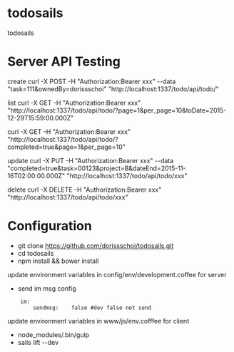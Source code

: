 # todosails
todosails

Server API Testing
==================
create
curl -X POST -H "Authorization:Bearer xxx" --data "task=111&ownedBy=dorissschoi"  "http://localhost:1337/todo/api/todo/"


list
curl -X GET -H "Authorization:Bearer xxx" "http://localhost:1337/todo/api/todo/?page=1&per_page=10&toDate=2015-12-29T15:59:00.000Z"

curl -X GET -H "Authorization:Bearer xxx" "http://localhost:1337/todo/api/todo/?completed=true&page=1&per_page=10"

update
curl -X PUT -H "Authorization:Bearer xxx" --data "completed=true&task=00123&project=B&dateEnd=2015-11-16T02:00:00.000Z" "http://localhost:1337/todo/api/todo/xxx"

delete
curl -X DELETE -H "Authorization:Bearer xxx" "http://localhost:1337/todo/api/todo/xxx"


Configuration
=============
* git clone https://github.com/dorissschoi/todosails.git
* cd todosails
* npm install && bower install

update environment variables in config/env/development.coffee for server
* send im msg config
```
	im:
		sendmsg:	false #dev false not send 
```
update environment variables in www/js/env.cofffee for client

*	node_modules/.bin/gulp
*	sails lift --dev
